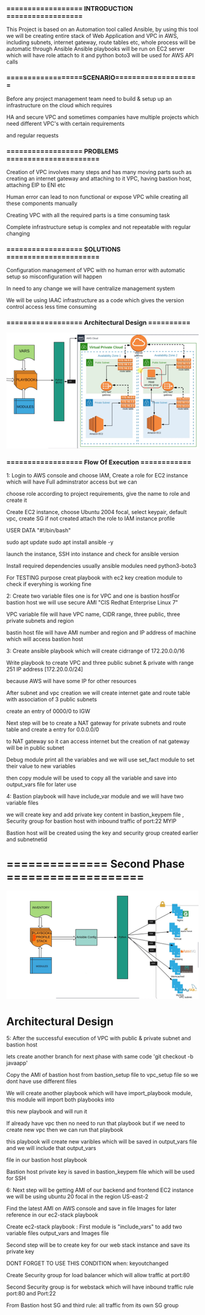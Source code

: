  
### ================== INTRODUCTION ==================

This Project is based on an Automation tool called Ansible, by using this tool we will be creating entire stack of Web Application and VPC in AWS, including subnets, internet gateway, route tables etc, whole process will be automatic through Ansible Ansible playbooks will be run on EC2 server which will have role attach to it and python boto3 will be used for AWS API calls
### ==================SCENARIO====================

Before any project management team need to build & setup up an infrastructure on the cloud which requires

 HA and secure VPC and sometimes companies have multiple projects which need different VPC's with certain requirements 

 and regular requests

### ================== PROBLEMS ======================

Creation of VPC involves many steps and has many moving parts such as creating an internet gateway and attaching to it VPC, having bastion host, attaching EIP to ENI etc 

Human error can lead to non functional or expose VPC while creating all these components manually 

Creating VPC with all the required parts is a time consuming task

Complete infrastructure setup is complex and not repeatable with regular changing 

### ================== SOLUTIONS ======================

Configuration management of VPC with no human error with automatic setup so misconfiguration will happen 

In need to any change we will have centralize management system 

We will be using IAAC infrastructure as a code which gives the version control access less time consuming 

### ================== Architectural Design ==========
![Alt Text](https://github.com/aleem632/ansible-aws-vpc/blob/36bde73a996a74398ebbe39b48aea8786e59f14a/architectural-design/ansible-vpc-creation.png)



### ================== Flow Of Execution ============

1: Login to AWS console and choose IAM, Create a role for EC2 instance which will have Full adminstrator access but we can

choose role according to project requirements, give the name to role and create it 

Create EC2 instance, choose Ubuntu 2004 focal, select keypair, default vpc, create SG if not created attach the role to IAM instance profile 

USER DATA "#!/bin/bash"

sudo apt update 
sudo apt install ansible -y

launch the instance, SSH into instance and check for ansible version 

Install required dependencies usually ansible modules need python3-boto3

For TESTING purpose creat playbook with ec2 key creation module to check if everyhing is working fine

2: Create two variable files one is for VPC and one is bastion hostFor bastion host we will use secure AMI "CIS Redhat Enterprise Linux 7"

VPC variable file will have VPC name, CIDR range, three public, three private subnets and region

bastin host file will have AMI number and region and IP address of machine which will access bastion host 

3: Create ansible playbook which will create cidrrange of 172.20.0.0/16 

Write playbook to create VPC and three public subnet & private with range 251 IP address [172.20.0.0/24] 

because AWS will have some IP for other resources

After subnet and vpc creation we will create internet gate and route table with association of 3 public subnets

create an entry of 0000/0 to IGW 

Next step will be to create a NAT gateway for private subnets and route table and create a entry for 0.0.0.0/0

to NAT gateway so it can access internet but the creation of nat gateway will be in public subnet 

Debug module print all the variables and we will use set_fact module to set their value to new variables

then copy module will be used to copy all the variable and save into output_vars file for later use

4: Bastion playbook will have include_var module and we will have two variable files 

we will create key and add private key content in bastion_keypem file , Security group for bastion host with inbound traffic of port:22 MYIP 

Bastion host will be created using the key and security group created earlier and subnetnetid 

# ============== Second Phase ===================
![Alt Text](https://github.com/aleem632/ansible-aws-vpc/blob/a883d6fa723a0785a79896141eb494a0bf652fc6/architectural-design/ansible-second-phase.jpg)


# Architectural Design

5: After the successful execution of VPC with public & private subnet and bastion host 

lets create another branch for next phase with same code 'git checkout -b javaapp'

Copy the AMI of bastion host from bastion_setup file to vpc_setup file so we dont have use different files

We will create another playbook which will have import_playbook module, this module will import both playbooks into 

this new playbook and will run it 

If already have vpc then no need to run that playbook but if we need to create new vpc then we can run that playbook

this playbook will create new varibles which will be saved in output_vars file and we will include that output_vars 

file in our bastion host playbook 

Bastion host private key is saved in bastion_keypem file which will be used for SSH 

6: Next step will be getting AMI of our backend and frontend EC2 instance we will be using ubuntu 20 focal in the region US-east-2

Find the latest AMI on AWS console and save in file Images for later reference in our ec2-stack playbook

Create ec2-stack playbook : First module is "include_vars" to add two variable files output_vars and Images file

Second step will be to create key for our web stack instance and save its private key 

DONT FORGET TO USE THIS CONDITION  when: keyoutchanged

Create Security group for load balancer which will allow traffic at port:80

Second Security group is for webstack which will have inbound traffic rule port:80 and Port:22 

From Bastion host SG and third rule: all traffic from its own SG group 









 

    





    


